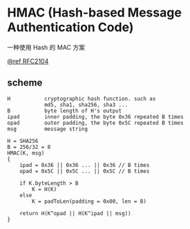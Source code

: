 # HMAC (Hash-based Message Authentication Code)

一种使用 Hash 的 MAC 方案

[@ref RFC2104](https://tools.ietf.org/html/rfc2104)

## scheme

```
H           cryptographic hash function. such as
            md5, sha1, sha256, sha3 ...
B           byte length of H's output
ipad        inner padding, the byte 0x36 repeated B times
opad        outer padding, the byte 0x5C repeated B times
msg         message string
```

```
H = SHA256
B = 256/32 = 8
HMAC(K, msg)
{
    ipad = 0x36 || 0x36 ... || 0x36 // B times
    opad = 0x5C || 0x5C ... || 0x5C // B times

    if K.byteLength > B
        K = H(K)
    else
        K = padToLen(padding = 0x00, len = B)

    return H(K^opad || H(K^ipad || msg))
}
```
